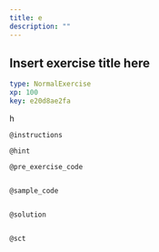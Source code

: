 ```yaml
---
title: e
description: ""
---
```


## Insert exercise title here

```yaml
type: NormalExercise 
xp: 100 
key: e20d8ae2fa   
```


h


`@instructions`


`@hint`


`@pre_exercise_code`

```{r}

```


`@sample_code`

```{r}

```


`@solution`

```{r}

```


`@sct`

```{r}

```


